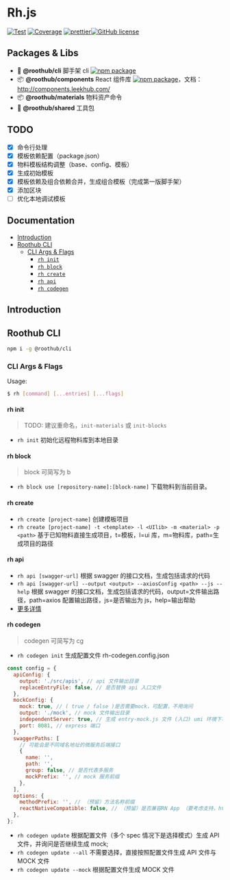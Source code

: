 # Rh.js

[![Test](https://github.com/RootLinkFE/rh.js/workflows/Test/badge.svg)](https://github.com/RootLinkFE/rh.js/actions?query=workflow%3ATest) [![Coverage](https://codecov.io/gh/RootLinkFE/rh.js/branch/master/graph/badge.svg?token=SVSI9X9OF8)](https://codecov.io/github/RootLinkFE/rh.js/) [![prettier](https://img.shields.io/badge/code_style-prettier-ff69b4.svg?style=flat-square)](https://prettier.io/)[![GitHub license](https://img.shields.io/github/license/mashape/apistatus.svg?style=flat-square)](https://github.com/RootLinkFE/rh.js/blob/master/LICENSE)

## Packages & Libs

- 🚀 **@roothub/cli** 脚手架 cli [![npm package](https://img.shields.io/npm/v/@roothub/cli.svg)](https://www.npmjs.com/package/@roothub/cli)
- 📦 **@roothub/components** React 组件库 [![npm package](https://img.shields.io/npm/v/@roothub/components.svg)](https://www.npmjs.com/package/@roothub/components)，文档：http://components.leekhub.com/
- 📦 **@roothub/materials** 物料资产命令
- 🐠 **@roothub/shared** 工具包

## TODO

- [x] 命令行处理
- [x] 模板依赖配置（package.json）
- [x] 物料模板结构调整（base、config、模板）
- [x] 生成初始模板
- [x] 模板依赖及组合依赖合并，生成组合模板（完成第一版脚手架）
- [x] 添加区块
- [ ] 优化本地调试模板

## Documentation

<!-- START doctoc generated TOC please keep comment here to allow auto update -->
<!-- DON'T EDIT THIS SECTION, INSTEAD RE-RUN doctoc TO UPDATE -->

- [Introduction](#introduction)
- [Roothub CLI](#roothub-cli)
  - [CLI Args & Flags](#cli-args--flags)
    - [`rh init`](#rh-init)
    - [`rh block`](#rh-block)
    - [`rh create`](#rh-create)
    - [`rh api`](#rh-api)
    - [`rh codegen`](#rh-codegen)

<!-- END doctoc generated TOC please keep comment here to allow auto update -->

## Introduction

## Roothub CLI

```sh
npm i -g @roothub/cli
```

### CLI Args & Flags

Usage:

```sh
$ rh [command] [...entries] [...flags]
```

#### rh init

> TODO: 建议重命名，`init-materials` 或 `init-blocks`

- `rh init` 初始化远程物料库到本地目录

#### rh block

> block 可简写为 b

- `rh block use [repository-name]:[block-name]` 下载物料到当前目录。

#### rh create

- `rh create [project-name]` 创建模板项目
- `rh create [project-name] -t <template> -l <UIlib> -m <material> -p <path>` 基于已知物料直接生成项目，t=模板，l=ui 库，m=物料库，path=生成项目的路径

#### rh api

- `rh api [swagger-url]` 根据 swagger 的接口文档，生成包括请求的代码
- `rh api [swagger-url] --output <output> --axiosConfig <path> --js --help` 根据 swagger 的接口文档，生成包括请求的代码，output=文件输出路径，path=axios 配置输出路径，js=是否输出为 js，help=输出帮助
- [更多详情](./packages/cli/src/commands/api/README.md)

#### rh codegen

> codegen 可简写为 cg

- `rh codegen init` 生成配置文件 rh-codegen.config.json

```js
const config = {
  apiConfig: {
    output: './src/apis', // api 文件输出目录
    replaceEntryFile: false, // 是否替换 api 入口文件
  },
  mockConfig: {
    mock: true, // ( true / false )是否需要mock，可配置，不用询问
    output: './mock', // mock 文件输出目录
    independentServer: true, // 生成 entry-mock.js 文件 (入口) umi 环境下可配置 false 使得不生成
    port: 8081, // express 端口
  },
  swaggerPaths: [
    // 可能会是不同域名地址的微服务后端接口
    {
      name: '',
      path: '',
      group: false, // 是否代表多服务
      mockPrefix: '', // mock 服务前缀
    },
  ],
  options: {
    methodPrefix: '', // （预留）方法名称前缀
    reactNativeCompatible: false, // （预留）是否兼容RN App （要考虑支持，https://github.com/RootLinkFE/react-native-template 模板的 http-cient.ts 是不依赖antd和window.location等变量的）
  },
};
```

- `rh codegen update` 根据配置文件（多个 spec 情况下是选择模式）生成 API 文件，并询问是否继续生成 mock;
- `rh codegen update --all` 不需要选择，直接按照配置文件生成 API 文件与 MOCK 文件
- `rh codegen update --mock` 根据配置文件生成 MOCK 文件
